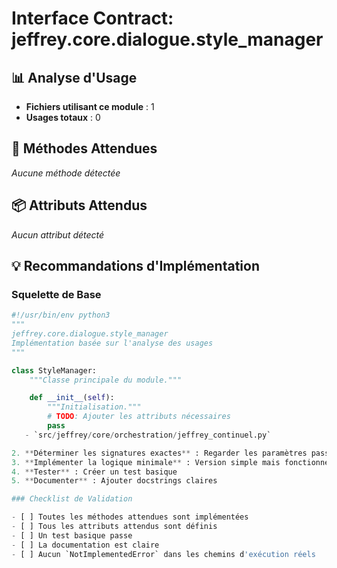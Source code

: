 # Interface Contract: jeffrey.core.dialogue.style_manager

## 📊 Analyse d'Usage

- **Fichiers utilisant ce module** : 1
- **Usages totaux** : 0

## 🔧 Méthodes Attendues

_Aucune méthode détectée_

## 📦 Attributs Attendus

_Aucun attribut détecté_


## 💡 Recommandations d'Implémentation

### Squelette de Base

```python
#!/usr/bin/env python3
"""
jeffrey.core.dialogue.style_manager
Implémentation basée sur l'analyse des usages
"""

class StyleManager:
    """Classe principale du module."""

    def __init__(self):
        """Initialisation."""
        # TODO: Ajouter les attributs nécessaires
        pass
   - `src/jeffrey/core/orchestration/jeffrey_continuel.py`

2. **Déterminer les signatures exactes** : Regarder les paramètres passés
3. **Implémenter la logique minimale** : Version simple mais fonctionnelle
4. **Tester** : Créer un test basique
5. **Documenter** : Ajouter docstrings claires

### Checklist de Validation

- [ ] Toutes les méthodes attendues sont implémentées
- [ ] Tous les attributs attendus sont définis
- [ ] Un test basique passe
- [ ] La documentation est claire
- [ ] Aucun `NotImplementedError` dans les chemins d'exécution réels
